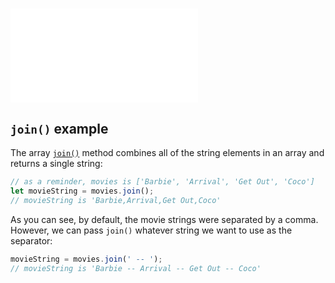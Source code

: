 # ![Intro to JavaScript Arrays - Level Up - `join()`](./join.md)

## `join()` example

The array [`join()`](https://developer.mozilla.org/en-US/docs/Web/JavaScript/Reference/Global_Objects/Array/join) method combines all of the string elements in an array and returns a single string:

```js
// as a reminder, movies is ['Barbie', 'Arrival', 'Get Out', 'Coco']
let movieString = movies.join();
// movieString is 'Barbie,Arrival,Get Out,Coco'
```
	
As you can see, by default, the movie strings were separated by a comma. However, we can pass `join()` whatever string we want to use as the separator:

```js
movieString = movies.join(' -- ');
// movieString is 'Barbie -- Arrival -- Get Out -- Coco'
```
